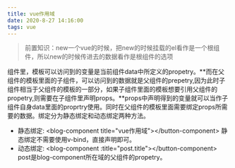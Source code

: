 ```yaml
---
title: vue作用域
date: 2020-8-27 14:16:00
tags: vue
---
```

>前置知识：new一个vue的时候，把new的时候挂载的el看作是一个根组件，所以new的时候传进去的数据看作是根组件的选项

组件里，模板可以访问到的变量是当前组件data中所定义的propetry。**而在父组件的模板里面的子组件，可以访问到的数据就是父组件的prepetry,因为此时子组件相当于父组件的模板的一部分，如果子组件里面的模板想要引用父组件的propetry,则需要在子组件里声明props。**props中声明得到的变量就可以当作子组件自身data里面的proprtry使用。同时在父组件的模板里面需要绑定props所需要的数据。绑定分为静态绑定和动态绑定两种方法。
+ 静态绑定:
&lt;blog-component title="vue作用域"&gt;&lt;/button-component&gt;
静态绑定不需要使用v-bind，直接声明即可。
+ 动态绑定:
&lt;blog-component :title="post.title"&gt;&lt;/button-component&gt;
post是blog-component所在域的父组件的propetry。

